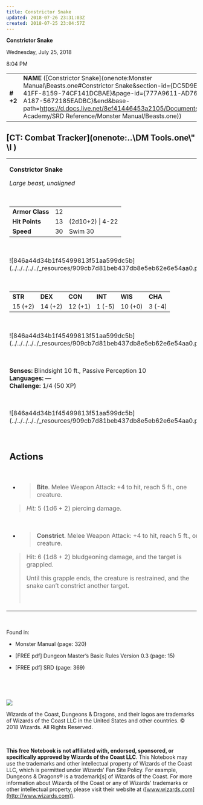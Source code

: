 ```yaml
---
title: Constrictor Snake
updated: 2018-07-26 23:31:03Z
created: 2018-07-25 23:04:57Z
---
```


**Constrictor Snake**

Wednesday, July 25, 2018

8:04 PM

|           |                                                                                                                                                                                                                                                                                                                  |        |        |        |     |       |       |
|-----------|------------------------------------------------------------------------------------------------------------------------------------------------------------------------------------------------------------------------------------------------------------------------------------------------------------------|--------|--------|--------|-----|-------|-------|
| **\# +2** | **NAME** ([Constrictor Snake](onenote:Monster Manual\\Beasts.one#Constrictor Snake&section-id={DC5D9E37-6B13-41FF-8159-74CF141DCBAE}&page-id={777A9611-AD76-4652-A187-5672185EADBC}&end&base-path=https://d.docs.live.net/8ef41446453a2105/Documents/Adventure Academy/SRD Reference/Monster Manual/Beasts.one)) | **12** | **13** | **13** | \-  | Notes | 50 XP |

## [CT: Combat Tracker](onenote:..\\DM Tools.one\\" \l )

<table><tbody><tr class="odd"><td><p><strong>Constrictor Snake</strong></p><p><em>Large beast, unaligned</em></p><p> </p><table><tbody><tr class="odd"><td><strong>Armor Class</strong></td><td>12</td><td> </td></tr><tr class="even"><td><strong>Hit Points</strong></td><td>13</td><td>(2d10+2) | 4-22</td></tr><tr class="odd"><td><strong>Speed</strong></td><td>30</td><td>Swim 30</td></tr></tbody></table><p> </p><p>![846a44d34b1f45499813f51aa599dc5b](../../../../../_resources/909cb7d81beb437db8e5eb62e6e54aa0.png)</p><p> </p><table><tbody><tr class="odd"><td><strong>STR</strong></td><td><strong>DEX</strong></td><td><strong>CON</strong></td><td><strong>INT</strong></td><td><strong>WIS</strong></td><td><strong>CHA</strong></td></tr><tr class="even"><td>15 (+2)</td><td>14 (+2)</td><td>12 (+1)</td><td>1 (-5)</td><td>10 (+0)</td><td>3 (-4)</td></tr></tbody></table><p> </p><p>![846a44d34b1f45499813f51aa599dc5b](../../../../../_resources/909cb7d81beb437db8e5eb62e6e54aa0.png)</p><p> </p><p><strong>Senses:</strong> Blindsight 10 ft., Passive Perception 10<br />
<strong>Languages:</strong> —<br />
<strong>Challenge:</strong> 1/4 (50 XP)</p><p> </p><p>![846a44d34b1f45499813f51aa599dc5b](../../../../../_resources/909cb7d81beb437db8e5eb62e6e54aa0.png)</p><p> </p><h2 id="actions"><strong>Actions</strong></h2><p> </p><ul><li><blockquote><p><strong>Bite</strong>. Melee Weapon Attack: +4 to hit, reach 5 ft., one creature.</p></blockquote></li></ul><blockquote><p><em>Hit:</em> 5 (1d6 + 2) piercing damage.</p></blockquote><p> </p><ul><li><blockquote><p><strong>Constrict</strong>. Melee Weapon Attack: +4 to hit, reach 5 ft., one creature.</p></blockquote></li></ul><blockquote><p>Hit: 6 (1d8 + 2) bludgeoning damage, and the target is grappled.</p><p>Until this grapple ends, the creature is restrained, and the snake can’t constrict another target.</p><p> </p></blockquote></td></tr></tbody></table>

 

Found in:

-   Monster Manual (page: 320)

-   \[FREE pdf\] Dungeon Master’s Basic Rules Version 0.3 (page: 15)

-   \[FREE pdf\] SRD (page: 369)

 

 

![](tmp\media\image2.png)

Wizards of the Coast, Dungeons & Dragons, and their logos are trademarks of Wizards of the Coast LLC in the United States and other countries. © 2018 Wizards. All Rights Reserved.

 

**This free Notebook is not affiliated with, endorsed, sponsored, or specifically approved by Wizards of the Coast LLC**. This Notebook may use the trademarks and other intellectual property of Wizards of the Coast LLC, which is permitted under Wizards' Fan Site Policy. For example, Dungeons & Dragons® is a trademark\[s\] of Wizards of the Coast. For more information about Wizards of the Coast or any of Wizards' trademarks or other intellectual property, please visit their website at ([www.wizards.com](http://www.wizards.com)).
